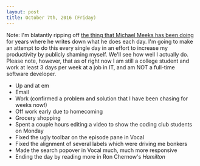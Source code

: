 ```yaml
---
layout: post
title: October 7th, 2016 (Friday)
---
```


Note: I'm blatantly ripping off [the thing that Michael Meeks has been doing](https://people.gnome.org/~michael/blog/) for years where he writes down what he does each day. I'm going to make an  attempt to do this every single day in an effort to increase my productivity by publicly shaming myself. We'll see how well I actually do. Please note, however, that as of right now I am still a college student and work at least 3 days per week at a job in IT, and am NOT a full-time software developer.

* Up and at em
* Email
* Work (confirmed a problem and solution that I have been chasing for weeks now!)
* Off work early due to homecoming
* Grocery shopping
* Spent a couple hours editing a video to show the coding club students on Monday
* Fixed the ugly toolbar on the episode pane in Vocal
* Fixed the alignment of several labels which were driving me bonkers
* Made the search popover in Vocal much, much more responsive
* Ending the day by reading more in Ron Chernow's _Hamilton_

